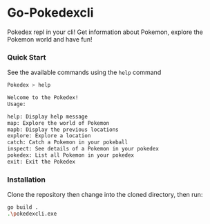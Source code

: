 # Go-Pokedexcli

Pokedex repl in your cli! Get information about Pokemon, explore the Pokemon world and have fun!

### Quick Start

See the available commands using the `help` command

```bash
Pokedex > help

Welcome to the Pokedex!
Usage:

help: Display help message
map: Explore the world of Pokemon
mapb: Display the previous locations
explore: Explore a location
catch: Catch a Pokemon in your pokeball
inspect: See details of a Pokemon in your pokedex
pokedex: List all Pokemon in your pokedex
exit: Exit the Pokedex
```

### Installation

Clone the repository then change into the cloned directory, then run:

```bash
go build .
.\pokedexcli.exe
```
